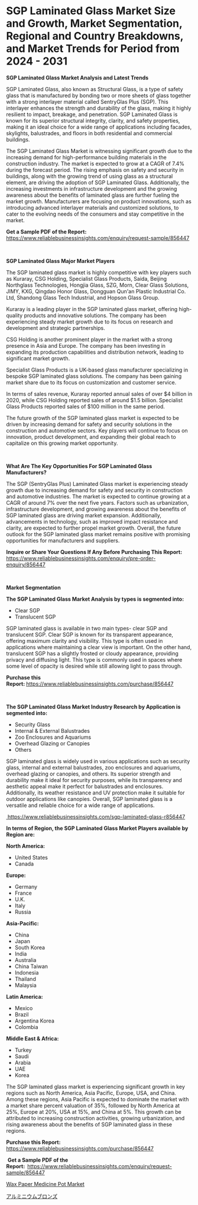 <p><h1>SGP Laminated Glass Market Size and Growth, Market Segmentation, Regional and Country Breakdowns, and Market Trends for Period from 2024 -  2031</h1></p><p><strong>SGP Laminated Glass Market Analysis and Latest Trends</strong></p>
<p><p>SGP Laminated Glass, also known as Structural Glass, is a type of safety glass that is manufactured by bonding two or more sheets of glass together with a strong interlayer material called SentryGlas Plus (SGP). This interlayer enhances the strength and durability of the glass, making it highly resilient to impact, breakage, and penetration. SGP Laminated Glass is known for its superior structural integrity, clarity, and safety properties, making it an ideal choice for a wide range of applications including facades, skylights, balustrades, and floors in both residential and commercial buildings.</p><p>The SGP Laminated Glass Market is witnessing significant growth due to the increasing demand for high-performance building materials in the construction industry. The market is expected to grow at a CAGR of 7.4% during the forecast period. The rising emphasis on safety and security in buildings, along with the growing trend of using glass as a structural element, are driving the adoption of SGP Laminated Glass. Additionally, the increasing investments in infrastructure development and the growing awareness about the benefits of laminated glass are further fueling the market growth. Manufacturers are focusing on product innovations, such as introducing advanced interlayer materials and customized solutions, to cater to the evolving needs of the consumers and stay competitive in the market.</p></p>
<p><strong>Get a Sample PDF of the Report:&nbsp;</strong> <a href="https://www.reliablebusinessinsights.com/enquiry/request-sample/856447">https://www.reliablebusinessinsights.com/enquiry/request-sample/856447</a></p>
<p>&nbsp;</p>
<p><strong>SGP Laminated Glass Major Market Players</strong></p>
<p><p>The SGP laminated glass market is highly competitive with key players such as Kuraray, CSG Holding, Specialist Glass Products, Saida, Beijing Northglass Technologies, Hongjia Glass, SZG, Morn, Clear Glass Solutions, JIMY, KXG, Qingdao Honor Glass, Dongguan Qun'an Plastic Industrial Co. Ltd, Shandong Glass Tech Industrial, and Hopson Glass Group.</p><p>Kuraray is a leading player in the SGP laminated glass market, offering high-quality products and innovative solutions. The company has been experiencing steady market growth due to its focus on research and development and strategic partnerships.</p><p>CSG Holding is another prominent player in the market with a strong presence in Asia and Europe. The company has been investing in expanding its production capabilities and distribution network, leading to significant market growth.</p><p>Specialist Glass Products is a UK-based glass manufacturer specializing in bespoke SGP laminated glass solutions. The company has been gaining market share due to its focus on customization and customer service.</p><p>In terms of sales revenue, Kuraray reported annual sales of over $4 billion in 2020, while CSG Holding reported sales of around $1.5 billion. Specialist Glass Products reported sales of $100 million in the same period.</p><p>The future growth of the SGP laminated glass market is expected to be driven by increasing demand for safety and security solutions in the construction and automotive sectors. Key players will continue to focus on innovation, product development, and expanding their global reach to capitalize on this growing market opportunity.</p></p>
<p>&nbsp;</p>
<p><strong>What Are The Key Opportunities For SGP Laminated Glass Manufacturers?</strong></p>
<p><p>The SGP (SentryGlas Plus) Laminated Glass market is experiencing steady growth due to increasing demand for safety and security in construction and automotive industries. The market is expected to continue growing at a CAGR of around 7% over the next five years. Factors such as urbanization, infrastructure development, and growing awareness about the benefits of SGP laminated glass are driving market expansion. Additionally, advancements in technology, such as improved impact resistance and clarity, are expected to further propel market growth. Overall, the future outlook for the SGP laminated glass market remains positive with promising opportunities for manufacturers and suppliers.</p></p>
<p><strong>Inquire or Share Your Questions If Any Before Purchasing This Report:</strong> <a href="https://www.reliablebusinessinsights.com/enquiry/pre-order-enquiry/856447">https://www.reliablebusinessinsights.com/enquiry/pre-order-enquiry/856447</a></p>
<p>&nbsp;</p>
<p><strong>Market Segmentation</strong></p>
<p><strong>The SGP Laminated Glass Market Analysis by types is segmented into:</strong></p>
<p><ul><li>Clear SGP</li><li>Translucent SGP</li></ul></p>
<p><p>SGP laminated glass is available in two main types- clear SGP and translucent SGP. Clear SGP is known for its transparent appearance, offering maximum clarity and visibility. This type is often used in applications where maintaining a clear view is important. On the other hand, translucent SGP has a slightly frosted or cloudy appearance, providing privacy and diffusing light. This type is commonly used in spaces where some level of opacity is desired while still allowing light to pass through.</p></p>
<p><strong>Purchase this Report:&nbsp;</strong><a href="https://www.reliablebusinessinsights.com/purchase/856447">https://www.reliablebusinessinsights.com/purchase/856447</a></p>
<p>&nbsp;</p>
<p><strong>The SGP Laminated Glass Market Industry Research by Application is segmented into:</strong></p>
<p><ul><li>Security Glass</li><li>Internal & External Balustrades</li><li>Zoo Enclosures and Aquariums</li><li>Overhead Glazing or Canopies</li><li>Others</li></ul></p>
<p><p>SGP laminated glass is widely used in various applications such as security glass, internal and external balustrades, zoo enclosures and aquariums, overhead glazing or canopies, and others. Its superior strength and durability make it ideal for security purposes, while its transparency and aesthetic appeal make it perfect for balustrades and enclosures. Additionally, its weather resistance and UV protection make it suitable for outdoor applications like canopies. Overall, SGP laminated glass is a versatile and reliable choice for a wide range of applications.</p></p>
<p><a href="https://www.reliablebusinessinsights.com/sgp-laminated-glass-r856447">&nbsp;https://www.reliablebusinessinsights.com/sgp-laminated-glass-r856447</a></p>
<p><strong>In terms of Region, the SGP Laminated Glass Market Players available by Region are:</strong></p>
<p>
    <p> <strong> North America: </strong>
        <ul>
            <li>United States</li>
            <li>Canada</li>
        </ul>
        </p> 
    <p> <strong> Europe: </strong>
        <ul>
            <li>Germany</li>
            <li>France</li>
            <li>U.K.</li>
            <li>Italy</li>
            <li>Russia</li>
        </ul>
        </p> 
    <p> <strong> Asia-Pacific: </strong>
        <ul>
            <li>China</li>
            <li>Japan</li>
            <li>South Korea</li>
            <li>India</li>
            <li>Australia</li>
            <li>China Taiwan</li>
            <li>Indonesia</li>
            <li>Thailand</li>
            <li>Malaysia</li>
        </ul>
        </p> 
    <p> <strong> Latin America: </strong>
        <ul>
            <li>Mexico</li>
            <li>Brazil</li>
            <li>Argentina Korea</li>
            <li>Colombia</li>
        </ul>
        </p> 
    <p> <strong> Middle East & Africa: </strong>
        <ul>
            <li>Turkey</li>
            <li>Saudi</li>
            <li>Arabia</li>
            <li>UAE</li>
            <li>Korea</li>
        </ul>
    </p>
    </p>
<p><p>The SGP laminated glass market is experiencing significant growth in key regions such as North America, Asia Pacific, Europe, USA, and China. Among these regions, Asia Pacific is expected to dominate the market with a market share percent valuation of 35%, followed by North America at 25%, Europe at 20%, USA at 15%, and China at 5%. This growth can be attributed to increasing construction activities, growing urbanization, and rising awareness about the benefits of SGP laminated glass in these regions.</p></p>
<p><strong>Purchase this Report: </strong><a href="https://www.reliablebusinessinsights.com/purchase/856447">https://www.reliablebusinessinsights.com/purchase/856447</a></p>
<p>&nbsp;<strong>Get a Sample PDF of the Report:&nbsp;&nbsp;</strong><a href="https://www.reliablebusinessinsights.com/enquiry/request-sample/856447">https://www.reliablebusinessinsights.com/enquiry/request-sample/856447</a></p>
<p><strong></strong></p>
<p><p><a href="https://issuu.com/reportprime-2/docs/wax-paper-medicine-pot-market-size-2030.pptx">Wax Paper Medicine Pot Market</a></p><p><a href="https://github.com/ksxzwxabcuynh011/Market-Research-Report-List-3/blob/main/20272791199.md">アルミニウムブロンズ</a></p></p>